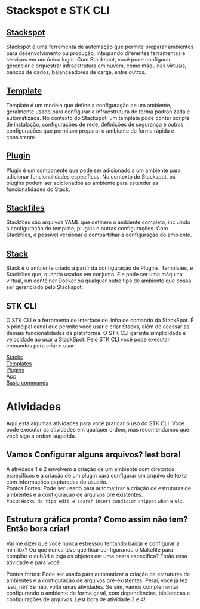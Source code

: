 # Stackspot e STK CLI

## [Stackspot](https://docs.stackspot.com/docs/getting-started/how-it-works/)
Stackspot é uma ferramenta de automação que permite preparar ambientes para desenvolvimento ou produção,
integrando diferentes ferramentas e serviços em um único lugar. Com Stackspot, você pode configurar,
gerenciar e orquestrar infraestrutura em nuvem, como máquinas virtuais, bancos de dados, balanceadores de carga,
entre outros.

## [Template](https://docs.stackspot.com/docs/use-stacks/user-tutorials/create-project/)
Template é um modelo que define a configuração de um ambiente, geralmente usado para configurar a infraestrutura de forma padronizada e automatizada.
No contexto do Stackspot, um template pode conter scripts de instalação, configurações de rede,
definições de segurança e outras configurações que permitam preparar o ambiente de forma rápida e consistente.

## [Plugin](https://docs.stackspot.com/docs/use-stacks/user-tutorials/apply-plugin/)
Plugin é um componente que pode ser adicionado a um ambiente para adicionar funcionalidades específicas.
No contexto do Stackspot, os plugins podem ser adicionados ao ambiente para estender as funcionalidades do Stack.

## [Stackfiles](https://docs.stackspot.com/docs/use-stacks/user-tutorials/use-stackfile/)
Stackfiles são arquivos YAML que definem o ambiente completo, incluindo a configuração do template,
plugins e outras configurações. Com Stackfiles, é possível versionar e compartilhar a configuração do ambiente.

## [Stack](https://docs.stackspot.com/docs/create-stacks/quickstart/)
Stack é o ambiente criado a partir da configuração de Plugins, Templates, e Stackfiles que, quando usados em conjunto. Ele pode ser uma máquina virtual,
um contêiner Docker ou qualquer outro tipo de ambiente que possa ser gerenciado pelo Stackspot.

## STK CLI
O STK CLI é a ferramenta de interface de linha de comando da StackSpot. É o principal canal que permite você usar e criar Stacks, além de acessar as demais funcionalidades da plataforma. O STK CLI garante simplicidade e velocidade ao usar a StackSpot. Pelo STK CLI você pode executar comandos para criar e usar:

[Stacks](#stackspot)<br>
[Templates](#template)<br>
[Plugins](#plugin)<br>
[App](#stack)<br>
[Basic commands](https://gist.github.com/wwwwelton/ec2d8b41333d105752859200a541be7b)

# Atividades

Aqui esta algumas atividades para você praticar o uso do STK CLI. Você pode executar as atividades em qualquer ordem, mas recomendamos que você siga a ordem sugerida.</br>

## Vamos Configurar alguns arquivos? lest bora!

A atividade 1 e 2 envolvem a criação de um ambiente com diretorios especificos e a criação de um plugin para configurar um arquivo de texto com informações capturadas do usuario.<br>
Pontos Fortes: Pode ser usado para automatizar a criação de estruturas de ambientes e a configuração de arquivos pré existentes.<br>
Foco: `Hooks do tipo edit` -> `search` `insert` `condicion` `snippet` `when` e etc.

## Estrutura gráfica pronta? Como assim não tem? Então bora criar!

Vai me dizer que você nunca estressou tentando baixar e configurar a minilibx?
Ou que nunca teve que ficar configurando o Makefile para compilar o cub3d e joga os objetos em uma pasta especifica?
Então essa atividade é para você!<br>

Pontos fortes: Pode ser usado para automatizar a criação de estruturas de ambientes e a configuração de arquivos pré-existentes. Peraí, você já fez isso, né? Se não, volte umas atividades. Se sim, vamos complementar configurando o ambiente de forma geral, com dependências, bibliotecas e configurações de arquivos. Lest bora de atividade 3 e 4!<br>
